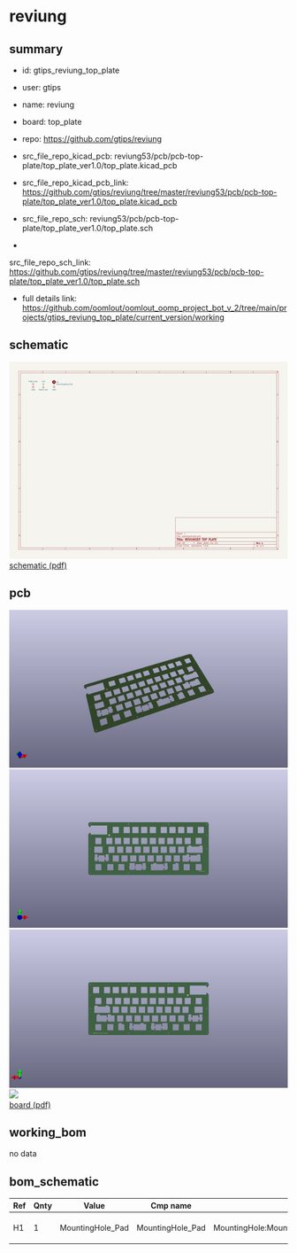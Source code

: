# reviung
 
## summary 
* id: gtips_reviung_top_plate
* user: gtips
* name: reviung
* board: top_plate
* repo: https://github.com/gtips/reviung
* src_file_repo_kicad_pcb: reviung53/pcb/pcb-top-plate/top_plate_ver1.0/top_plate.kicad_pcb
* src_file_repo_kicad_pcb_link: https://github.com/gtips/reviung/tree/master/reviung53/pcb/pcb-top-plate/top_plate_ver1.0/top_plate.kicad_pcb


* src_file_repo_sch: reviung53/pcb/pcb-top-plate/top_plate_ver1.0/top_plate.sch
*
 src_file_repo_sch_link: https://github.com/gtips/reviung/tree/master/reviung53/pcb/pcb-top-plate/top_plate_ver1.0/top_plate.sch
* full details link: https://github.com/oomlout/oomlout_oomp_project_bot_v_2/tree/main/projects/gtips_reviung_top_plate/current_version/working  

## schematic  
![](working_schematic_600.png)  
[schematic (pdf)](working_schematic.pdf)  

## pcb  
![](working_3d_600.png) 
![](working_3d_front_600.png)  
![](working_3d_back_600.png)  
![](working_600.png)  
[board (pdf)](working.pdf)  

## working_bom
no data

## bom_schematic
| Ref | Qnty | Value | Cmp name | Footprint | Description | Vendor | DNP | 
| --- | --- | --- | --- | --- | --- | --- | --- | 
| H1 | 1 | MountingHole_Pad | MountingHole_Pad | MountingHole:MountingHole_2.2mm_M2_ISO7380_Pad | Mounting Hole with connection |  |  | 



